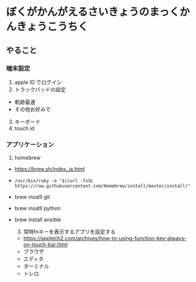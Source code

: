 # ぼくがかんがえるさいきょうのまっくかんきょうこうちく

## やること

### 端末設定
1. apple ID でログイン
2. トラックパッドの設定
  - 軌跡最速
  - その他お好みで
3. キーボード
4. touch id

### アプリケーション
1. homebrew
  - https://brew.sh/index_ja.html
  - `/usr/bin/ruby -e "$(curl -fsSL https://raw.githubusercontent.com/Homebrew/install/master/install)"`
- brew insatll git
- brew insatll python
- brew install ansible





  3. 常時fnキーを表示するアプリを設定する
    - https://applech2.com/archives/how-to-using-function-key-always-on-touch-bar.html
    - ブラウザ
    - エディタ
    - ターミナル
    - トレロ

